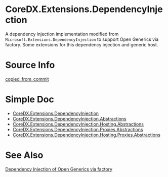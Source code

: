 # CoreDX.Extensions.DependencyInjection

A dependency injection implementation modified from `Microsoft.Extensions.DependencyInjection` to support Open Generics via factory.
Some extensions for this dependency injection and generic host.

# Source Info

[copied_from_commit](./CoreDX.Extensions.DependencyInjection/copied_from_commit.txt)

# Simple Doc

* [CoreDX.Extensions.DependencyInjection](./CoreDX.Extensions.DependencyInjection/readme.md)
* [CoreDX.Extensions.DependencyInjection.Abstractions](./CoreDX.Extensions.DependencyInjection.Abstractions/readme.md)
* [CoreDX.Extensions.DependencyInjection.Hosting.Abstractions](./CoreDX.Extensions.DependencyInjection.Hosting.Abstractions/readme.md)
* [CoreDX.Extensions.DependencyInjection.Proxies.Abstractions](./CoreDX.Extensions.DependencyInjection.Proxies.Abstractions/readme.md)
* [CoreDX.Extensions.DependencyInjection.Hosting.Proxies.Abstractions](./CoreDX.Extensions.DependencyInjection.Hosting.Proxies.Abstractions/readme.md)

# See Also

[Dependency Injection of Open Generics via factory](https://github.com/dotnet/runtime/issues/41050 "Dependency Injection of Open Generics via factory")